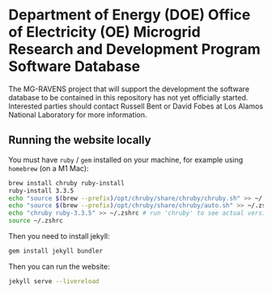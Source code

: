 # Department of Energy (DOE) Office of Electricity (OE) Microgrid Research and Development Program Software Database

The MG-RAVENS project that will support the development the software database to be contained in this repository has not yet officially started. Interested parties should contact Russell Bent or David Fobes at Los Alamos National Laboratory for more information.

## Running the website locally

You must have `ruby` / `gem` installed on your machine, for example using `homebrew` (on a M1 Mac):

```sh
brew install chruby ruby-install
ruby-install 3.3.5
echo "source $(brew --prefix)/opt/chruby/share/chruby/chruby.sh" >> ~/.zshrc
echo "source $(brew --prefix)/opt/chruby/share/chruby/auto.sh" >> ~/.zshrc
echo "chruby ruby-3.3.5" >> ~/.zshrc # run 'chruby' to see actual version
source ~/.zshrc
```

Then you need to install jekyll:

```sh
gem install jekyll bundler
```

Then you can run the website:

```sh
jekyll serve --livereload
```
